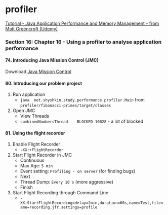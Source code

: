# profiler

[Tutorial - Java Application Performance and Memory Management - from Matt Greencroft (Udemy)](../README.md)

### Section 16: Chapter 16 - Using a profiler to analyse application performance

#### 74. Introducing Java Mission Control (JMC)

Download [Java Mission Control](https://www.oracle.com/java/technologies/jdk-mission-control.html)

#### 80. Introducing our problem project

1. Run application
    - `java  net.shyshkin.study.performance.profiler.Main` from `profiler/fibonacci-primes/target/classes`
2. Open JMC
    - View Threads
    - `combinedNumbersThread	BLOCKED	10028` - a lot of blocked

#### 81. Using the flight recorder

1. Enable Flight Recorder
    - `-XX:+FlightRecorder`
2. Start Flight Recorder in JMC
    - Continuous
    - Max Age: `5 min`
    - Event setting: `Profiling - on server` (for finding bugs)
    - Next
    - Thread Dump: `Every 10 s` (more aggressive)
    - Finish
3. Start Flight Recording through Command Line
    - `-XX:StartFlightRecording=delay=2min,duration=60s,name=Test,filename=recording.jfr,settings=profile`

